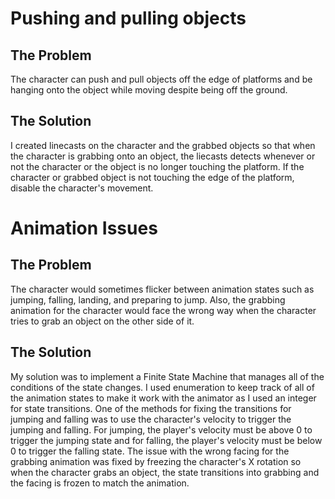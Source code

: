 # Pushing and pulling objects

## The Problem
The character can push and pull objects off the edge of platforms and be hanging onto the object while moving despite being off the ground.

## The Solution
I created linecasts on the character and the grabbed objects so that when the character is grabbing onto an object, the liecasts detects whenever or not the character or the object is no longer touching the platform. If the character or grabbed object is not touching the edge of the platform, disable the character's movement.


# Animation Issues

## The Problem
The character would sometimes flicker between animation states such as jumping, falling, landing, and preparing to jump. Also, the grabbing animation for the character would face the wrong way when the character tries to grab an object on the other side of it.

## The Solution
My solution was to implement a Finite State Machine that manages all of the conditions of the state changes. I used enumeration to keep track of all of the animation states to make it work with the animator as I used an integer for state transitions. One of the methods for fixing the transitions for jumping and falling was to use the character's velocity to trigger the jumping and falling. For jumping, the player's velocity must be above 0 to trigger the jumping state and for falling, the player's velocity must be below 0 to trigger the falling state. The issue with the wrong facing for the grabbing animation was fixed by freezing the character's X rotation so when the character grabs an object, the state transitions into grabbing and the facing is frozen to match the animation.
